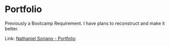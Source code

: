 # Portfolio

Previously a Bootcamp Requirement.
I have plans to reconstruct and make it better.

Link: [Nathaniel Soriano - Portfolio](https://nathaniel330.github.io/Portfolio/)
